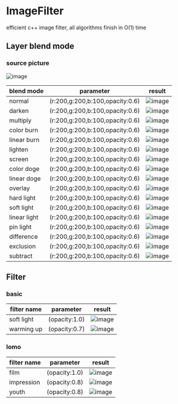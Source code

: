 # ImageFilter
efficient c++ image filter, all algorithms finish in O(1) time
## Layer blend mode
### source picture
![image](https://github.com/vxh7/ImageFilter/raw/master/doc/images/test.jpg)


blend mode      | parameter                       | result
----------------|---------------------------------|-------------------------------------------------------------------------------------
normal          | (r:200,g:200,b:100,opacity:0.6) |![image](https://github.com/vxh7/ImageFilter/raw/master/doc/images/normal.jpg)
darken          | (r:200,g:200,b:100,opacity:0.6) |![image](https://github.com/vxh7/ImageFilter/raw/master/doc/images/darken.jpg)
multiply        | (r:200,g:200,b:100,opacity:0.6) |![image](https://github.com/vxh7/ImageFilter/raw/master/doc/images/multiply.jpg)
color burn      | (r:200,g:200,b:100,opacity:0.6) |![image](https://github.com/vxh7/ImageFilter/raw/master/doc/images/color_burn.jpg)
linear burn     | (r:200,g:200,b:100,opacity:0.6) |![image](https://github.com/vxh7/ImageFilter/raw/master/doc/images/linear_burn.jpg)
lighten         | (r:200,g:200,b:100,opacity:0.6) |![image](https://github.com/vxh7/ImageFilter/raw/master/doc/images/lighten.jpg)
screen          | (r:200,g:200,b:100,opacity:0.6) |![image](https://github.com/vxh7/ImageFilter/raw/master/doc/images/screen.jpg)
color doge      | (r:200,g:200,b:100,opacity:0.6) |![image](https://github.com/vxh7/ImageFilter/raw/master/doc/images/color_doge.jpg)
linear doge     | (r:200,g:200,b:100,opacity:0.6) |![image](https://github.com/vxh7/ImageFilter/raw/master/doc/images/linear_doge.jpg)
overlay         | (r:200,g:200,b:100,opacity:0.6) |![image](https://github.com/vxh7/ImageFilter/raw/master/doc/images/overlay.jpg)
hard light      | (r:200,g:200,b:100,opacity:0.6) |![image](https://github.com/vxh7/ImageFilter/raw/master/doc/images/hardlight.jpg)
soft light      | (r:200,g:200,b:100,opacity:0.6) |![image](https://github.com/vxh7/ImageFilter/raw/master/doc/images/softlight.jpg)
linear light    | (r:200,g:200,b:100,opacity:0.6) |![image](https://github.com/vxh7/ImageFilter/raw/master/doc/images/linear_light.jpg)
pin light       | (r:200,g:200,b:100,opacity:0.6) |![image](https://github.com/vxh7/ImageFilter/raw/master/doc/images/pin_light.jpg)
difference      | (r:200,g:200,b:100,opacity:0.6) |![image](https://github.com/vxh7/ImageFilter/raw/master/doc/images/difference.jpg)
exclusion       | (r:200,g:200,b:100,opacity:0.6) |![image](https://github.com/vxh7/ImageFilter/raw/master/doc/images/exclusion.jpg)
subtract        | (r:200,g:200,b:100,opacity:0.6) |![image](https://github.com/vxh7/ImageFilter/raw/master/doc/images/subtract.jpg)

## Filter
### basic
filter name     | parameter                       | result
----------------|---------------------------------|---------------------------------------------------------------------------------------------------
soft light      | (opacity:1.0)                   |![image](https://github.com/vxh7/ImageFilter/raw/master/doc/images/filter_basic_softlight.jpg)
warming up      | (opacity:0.7)                   |![image](https://github.com/vxh7/ImageFilter/raw/master/doc/images/filter_basic_warming_up.jpg)

### lomo
filter name     | parameter                       | result
----------------|---------------------------------|---------------------------------------------------------------------------------------------------
film            | (opacity:1.0)                   |![image](https://github.com/vxh7/ImageFilter/raw/master/doc/images/filter_lomo_film.jpg)
impression      | (opacity:0.8)                   |![image](https://github.com/vxh7/ImageFilter/raw/master/doc/images/filter_lomo_impression.jpg)
youth           | (opacity:0.8)                   |![image](https://github.com/vxh7/ImageFilter/raw/master/doc/images/filter_lomo_youth.jpg)
